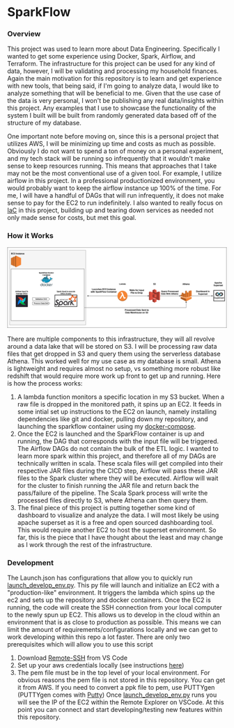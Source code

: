 # SparkFlow


### Overview
This project was used to learn more about Data Engineering.  Specifically I wanted to get some experience using Docker, Spark, Airflow, and Terraform.  The infrastructure for this project can be used for any kind of data, however, I will be validating and processing my household finances.  Again the main motivation for this repository is to learn and get experience with new tools, that being said, if I'm going to analyze data, I would like to analyze something that will be beneficial to me.  Given that the use case of the data is very personal, I won't be publishing any real data/insights within this project.  Any examples that I use to showcase the functionality of the system I built will be built from randomly generated data based off of the structure of my database.

One important note before moving on, since this is a personal project that utilizes AWS, I will be minimizing up time and costs as much as possible.  Obviously I do not want to spend a ton of money on a personal experiment, and my tech stack will be running so infrequently that it wouldn't make sense to keep resources running.  This means that approaches that I take may not be the most conventional use of a given tool.  For example, I utilize airflow in this project.  In a professional productionized environment, you would probably want to keep the airflow instance up 100% of the time.  For me, I will have a handful of DAGs that will run infrequently, it does not make sense to pay for the EC2 to run indefinitely.  I also wanted to really focus on [IaC](https://en.wikipedia.org/wiki/Infrastructure_as_code) in this project, building up and tearing down services as needed not only made sense for costs, but met this goal.

### How it Works
![alt text](png/infrastructure.png)

There are multiple components to this infrastructure, they will all revolve around a data lake that will be stored on S3. I will be processing raw data files that get dropped in S3 and query them using the serverless database Athena.  This worked well for my use case as my database is small.  Athena is lightweight and requires almost no setup, vs something more robust like redshift that would require more work up front to get up and running.  Here is how the process works:

1. A lambda function monitors a specific location in my S3 bucket.  When a raw file is dropped in the monitored path, it spins up an EC2.  It feeds in some intial set up instructions to the EC2 on launch, namely installing dependencies like git and docker, pulling down my repository, and launching the sparkflow container using my [docker-compose](/sparkflow/docker-compose.yml).
2. Once the EC2 is launched and the SparkFlow container is up and running, the DAG that corresponds with the input file will be triggered.  The Airflow DAGs do not contain the bulk of the ETL logic.  I wanted to learn more spark within this project, and therefore all of my DAGs are technically written in scala.  These scala files will get compiled into their respective JAR files during the CICD step, Airflow will pass these JAR files to the Spark cluster where they will be executed.  Airflow will wait for the cluster to finish running the JAR file and return back the pass/failure of the pipeline.  The Scala Spark process will write the processed files directly to S3, where Athena can then query them.
3. The final piece of this project is putting together some kind of dashboard to visualize and analyze the data.  I will most likely be using apache superset as it is a free and open sourced dashboarding tool.  This would require another EC2 to host the superset environment.  So far, this is the piece that I have thought about the least and may change as I work through the rest of the infrastructure.

### Development
The Launch.json has configurations that allow you to quickly run [launch_develop_env.py](/infra/cloud_develop/launch_develop_env.py).  This py file will launch and initialize an EC2 with a "production-like" environment.  It triggers the lambda which spins up the ec2 and sets up the repository and docker containers.  Once the EC2 is running, the code will create the SSH connection from your local computer to the newly spun up EC2.  This allows us to develop in the cloud within an environment that is as close to production as possible.  This means we can limit the amount of requirements/configurations locally and we can get to work developing within this repo a lot faster.  There are only two prerequisites which will allow you to use this script
1. Download [Remote-SSH](https://marketplace.visualstudio.com/items?itemName=ms-vscode-remote.remote-ssh) from VS Code
2. Set up your aws credentials locally (see instructions [here](https://docs.aws.amazon.com/sdk-for-java/v1/developer-guide/setup-credentials.html))
3. The pem file must be in the top level of your local environment.  For obvious reasons the pem file is not stored in this repository.  You can get it from AWS.  If you need to convert a ppk file to pem, use PUTTYgen (PUTTYgen comes with [Putty](https://www.putty.org/))
Once [launch_develop_env.py](/infra/cloud_develop/launch_develop_env.py) runs you will see the IP of the EC2 within the Remote Explorer on VSCode.  At this point you can connect and start developing/testing new features within this repository.
